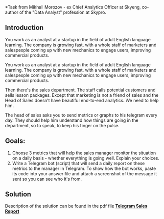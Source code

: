 *Task from Mikhail Morozov - ex Chief Analytics Officer at Skyeng, co-author of the "Data Analyst" profession at Skypro. 

## Introduction 

You work as an analyst at a startup in the field of adult English language learning. The company is growing fast, 
with a whole staff of marketers and salespeople coming up with new mechanics to engage users, improving commercial products.

You work as an analyst at a startup in the field of adult English language learning. The company is growing fast, with a whole staff 
of marketers and salespeople coming up with new mechanics to engage users, improving commercial products.

Then there's the sales department. The staff calls potential customers and sells lesson packages. Except that marketing is not a friend of sales and the Head of Sales doesn't have beautiful end-to-end analytics. 
We need to help him.

The head of sales asks you to send metrics or graphs to his telegram every day. 
They should help him understand how things are going in the department, so to speak, to keep his finger on the pulse.

## Goals: 

1. Choose 3 metrics that will help the sales manager monitor the situation on a daily basis - whether everything is going well. Explain your choices.
2. Write a Telegram bot (script) that will send a daily report on these metrics to the manager in Telegram.
To show how the bot works, paste its code into your answer file and attach a screenshot of the message it sent so you can see who it's from.

## Solution 

Description of the solution can be found in the pdf file [**Telegram Sales Report**]((https://github.com/BuravV/Vladimir-Komarov---Data-Analysis-Portfolio/blob/7eb98978d4d70e3ad44e1cfdd6ea2d3f93c17299/Telegram%20Sales%20Report/Telegram%20Sales%20Report.pdf)https://github.com/BuravV/Vladimir-Komarov---Data-Analysis-Portfolio/blob/7eb98978d4d70e3ad44e1cfdd6ea2d3f93c17299/Telegram%20Sales%20Report/Telegram%20Sales%20Report.pdf)

